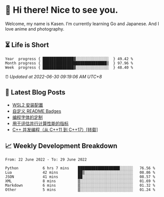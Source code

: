 <h1>👋 Hi there! Nice to see you.</h1>

Welcome, my name is Kasen. I’m currently learning Go and Japanese. And I love anime and photography.


## ⏳ Life is Short

<!-- Start of Time Progress Bar -->
``` text
Year  progress { ██████████████▓░░░░░░░░░░░░░░░  } 49.42 %
Month progress { █████████████████████████████▒  } 97.96 %
Week  progress { ██████████████▓░░░░░░░░░░░░░░░  } 48.40 %
```

⏰ *Updated at 2022-06-30 09:19:06 AM UTC+8*

<!-- End of Time Progress Bar -->

## 📝 Latest Blog Posts

<!-- BLOG-POST-LIST:START -->
- [WSL2 安装配置](https://blog.imkasen.com/wsl2-config.html)
- [自定义 README Badges](https://blog.imkasen.com/custom-readme-badges.html)
- [编程字体的定制](https://blog.imkasen.com/coding-fonts-configuration.html)
- [用于评估并行计算性能的指标](https://blog.imkasen.com/parallel-performance-metrics.html)
- [C++ 并发编程（从 C++11 到 C++17）[转载]](https://blog.imkasen.com/cpp-concurrency.html)
<!-- BLOG-POST-LIST:END -->

## 📈 Weekly Development Breakdown

<!--START_SECTION:waka-->

```text
From: 22 June 2022 - To: 29 June 2022

Python           6 hrs 7 mins    ███████████████████░░░░░░   76.56 %
Lua              42 mins         ██▒░░░░░░░░░░░░░░░░░░░░░░   08.86 %
JSON             41 mins         ██░░░░░░░░░░░░░░░░░░░░░░░   08.57 %
XML              8 mins          ▒░░░░░░░░░░░░░░░░░░░░░░░░   01.69 %
Markdown         6 mins          ▒░░░░░░░░░░░░░░░░░░░░░░░░   01.32 %
Other            5 mins          ▒░░░░░░░░░░░░░░░░░░░░░░░░   01.24 %
```

<!--END_SECTION:waka-->
